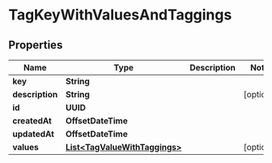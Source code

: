 

# TagKeyWithValuesAndTaggings


## Properties

| Name | Type | Description | Notes |
|------------ | ------------- | ------------- | -------------|
|**key** | **String** |  |  |
|**description** | **String** |  |  [optional] |
|**id** | **UUID** |  |  |
|**createdAt** | **OffsetDateTime** |  |  |
|**updatedAt** | **OffsetDateTime** |  |  |
|**values** | [**List&lt;TagValueWithTaggings&gt;**](TagValueWithTaggings.md) |  |  [optional] |



